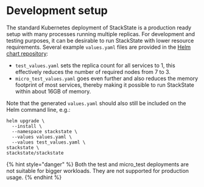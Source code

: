 # Development setup

The standard Kubernetes deployment of StackState is a production ready setup with many processes running multiple replicas. For development and testing purposes, it can be desirable to run StackState with lower resource requirements. Several example `values.yaml` files are provided in the [Helm chart repository](https://github.com/StackVista/helm-charts/tree/master/stable/stackstate/installation/examples):

* `test_values.yaml` sets the replica count for all services to 1, this effectively reduces the number of required nodes from 7 to 3.
* `micro_test_values.yaml` goes even further and also reduces the memory footprint of most services, thereby making it possible to run StackState within about 16GB of memory.

Note that the generated `values.yaml` should also still be included on the Helm command line, e.g.:

```text
helm upgrade \
  --install \
  --namespace stackstate \
  --values values.yaml \
  --values test_values.yaml \
stackstate \
stackstate/stackstate
```

{% hint style="danger" %}
Both the test and micro\_test deployments are not suitable for bigger workloads. They are not supported for production usage.
{% endhint %}
